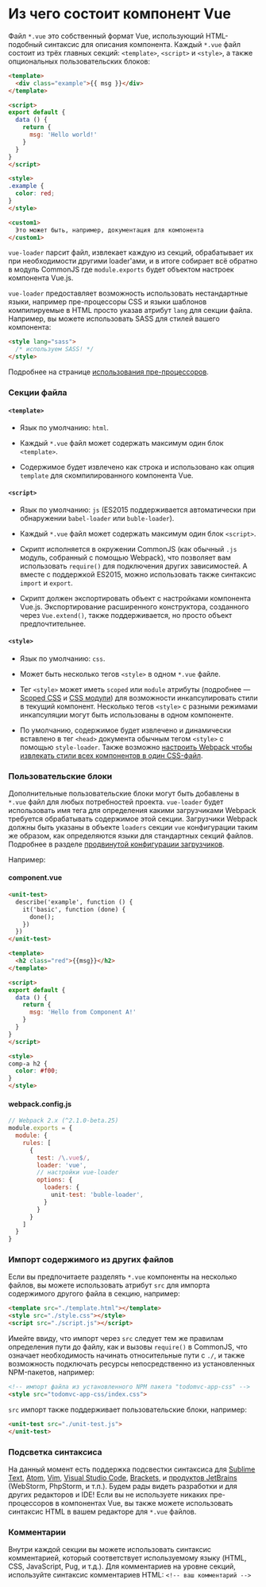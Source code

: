 # Из чего состоит компонент Vue

Файл `*.vue` это собственный формат Vue, использующий HTML-подобный синтаксис для описания компонента. Каждый `*.vue` файл состоит из трёх главных секций: `<template>`, `<script>` и `<style>`, а также опциональных пользовательских блоков:

``` html
<template>
  <div class="example">{{ msg }}</div>
</template>

<script>
export default {
  data () {
    return {
      msg: 'Hello world!'
    }
  }
}
</script>

<style>
.example {
  color: red;
}
</style>

<custom1>
  Это может быть, например, документация для компонента
</custom1>
```

`vue-loader` парсит файл, извлекает каждую из секций, обрабатывает их при необходимости другими loader'ами, и в итоге собирает всё обратно в модуль CommonJS где `module.exports` будет объектом настроек компонента Vue.js.

`vue-loader` предоставляет возможность использовать нестандартные языки, например пре-процессоры CSS и языки шаблонов компилируемые в HTML просто указав атрибут `lang` для секции файла. Например, вы можете использовать SASS для стилей вашего компонента:

``` html
<style lang="sass">
  /* используем SASS! */
</style>
```

Подробнее на странице [использования пре-процессоров](../configurations/pre-processors.md).

### Секции файла

#### `<template>`

- Язык по умолчанию: `html`.

- Каждый `*.vue` файл может содержать максимум один блок `<template>`.

- Содержимое будет извлечено как строка и использовано как опция `template` для скомпилированного компонента Vue.

#### `<script>`

- Язык по умолчанию: `js` (ES2015 поддерживается автоматически при обнаружении `babel-loader` или `buble-loader`).

- Каждый `*.vue` файл может содержать максимум один блок `<script>`.

- Скрипт исполняется в окружении CommonJS (как обычный `.js` модуль, собранный с помощью Webpack), что позволяет вам использовать `require()` для подключения других зависимостей. А вместе с поддержкой ES2015, можно использовать также синтаксис `import` и `export`.

- Скрипт должен экспортировать объект с настройками компонента Vue.js. Экспортирование расширенного конструктора, созданного через `Vue.extend()`, также поддерживается, но просто объект предпочтительнее.

#### `<style>`

- Язык по умолчанию: `css`.

- Может быть несколько тегов `<style>` в одном `*.vue` файле.

- Тег `<style>` может иметь `scoped` или `module` атрибуты (подробнее — [Scoped CSS](../features/scoped-css.md) и [CSS модули](../features/css-modules.md)) для возможности инкапсулировать стили в текущий компонент. Несколько тегов `<style>` с разными режимами инкапсуляции могут быть использованы в одном компоненте.

- По умолчанию, содержимое будет извлечено и динамически вставлено в тег `<head>` документа обычным тегом `<style>` с помощью `style-loader`. Также возможно [настроить Webpack чтобы извлекать стили всех компонентов в один CSS-файл](../configurations/extract-css.md).

### Пользовательские блоки

Дополнительные пользовательские блоки могут быть добавлены в `*.vue` файл для любых потребностей проекта. `vue-loader` будет использовать имя тега для определения какими загрузчиками Webpack требуется обрабатывать содержимое этой секции. Загрузчики Webpack должны быть указаны в объекте `loaders` секции `vue` конфигурации таким же образом, как определяются языки для стандартных секций файлов. Подробнее в разделе [продвинутой конфигурации загрузчиков](../configurations/advanced.md).

Например:

#### component.vue
``` html
<unit-test>
  describe('example', function () {
    it('basic', function (done) {
      done();
    })
  })
</unit-test>

<template>
  <h2 class="red">{{msg}}</h2>
</template>

<script>
export default {
  data () {
    return {
      msg: 'Hello from Component A!'
    }
  }
}
</script>

<style>
comp-a h2 {
  color: #f00;
}
</style>
```

#### webpack.config.js

``` js
// Webpack 2.x (^2.1.0-beta.25)
module.exports = {
  module: {
    rules: [
      {
        test: /\.vue$/,
        loader: 'vue',
        // настройки vue-loader
        options: {
          loaders: {
            unit-test: 'buble-loader',
          }
        }
      }
    ]
  }
}
```

### Импорт содержимого из других файлов

Если вы предпочитаете разделять `*.vue` компоненты на несколько файлов, вы можете использовать атрибут `src` для импорта содержимого другого файла в секцию, например:

``` html
<template src="./template.html"></template>
<style src="./style.css"></style>
<script src="./script.js"></script>
```

Имейте ввиду, что импорт через `src` следует тем же правилам определения пути до файлу, как и вызовы `require()` в CommonJS, что означает необходимость начинать относительные пути с `./`, и также возможность подключать ресурсы непосредственно из установленных NPM-пакетов, например:

``` html
<!-- импорт файла из установленного NPM пакета "todomvc-app-css" -->
<style src="todomvc-app-css/index.css">
```

`src` импорт также поддерживает пользовательские блоки, например:

``` html
<unit-test src="./unit-test.js">
</unit-test>
```

### Подсветка синтаксиса

На данный момент есть поддержка подсвестки синтаксиса для [Sublime Text](https://github.com/vuejs/vue-syntax-highlight), [Atom](https://atom.io/packages/language-vue), [Vim](https://github.com/posva/vim-vue), [Visual Studio Code](https://marketplace.visualstudio.com/items/liuji-jim.vue), [Brackets](https://github.com/pandao/brackets-vue), и [продуктов JetBrains](https://plugins.jetbrains.com/plugin/8057) (WebStorm, PhpStorm, и т.п.). Будем рады видеть разработки и для других редакторов и IDE! Если вы не используете никаких пре-процессоров в компонентах Vue, вы также можете использовать синтаксис HTML в вашем редакторе для `*.vue` файлов.

### Комментарии

Внутри каждой секции вы можете использовать синтаксис комментарией, который соответствует используемому языку (HTML, CSS, JavaScript, Pug, и т.д.). Для комментариев на уровне секций, используйте синтаксис комментариев HTML: `<!-- ваш комментарий -->`
